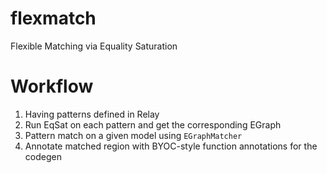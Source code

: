 # flexmatch
Flexible Matching via Equality Saturation

# Workflow
1. Having patterns defined in Relay
2. Run EqSat on each pattern and get the corresponding EGraph
3. Pattern match on a given model using `EGraphMatcher`
4. Annotate matched region with BYOC-style function annotations for the codegen